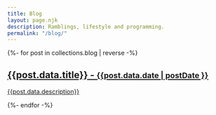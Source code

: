 ```yaml
---
title: Blog
layout: page.njk
description: Ramblings, lifestyle and programming.
permalink: "/blog/"
---
```


{%- for post in collections.blog | reverse -%}
<a class="post-listing__item" href="{{post.url}}">

<h2>{{post.data.title}} - <small> <time datetime="{{ date }}">{{post.data.date | postDate }}</time></small></h2>
<p>{{post.data.description}}</p>
</a>
{%- endfor -%}
